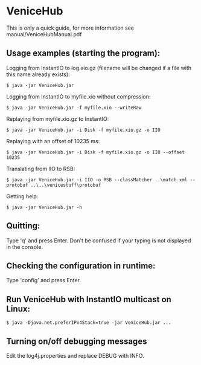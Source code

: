 VeniceHub
=========

This is only a quick guide, for more information see manual/VeniceHubManual.pdf

Usage examples (starting the program):
--------------

Logging from InstantIO to log.xio.gz (filename will be changed if a file with this name already exists):

    $ java -jar VeniceHub.jar

Logging from InstantIO to myfile.xio without compression:

    $ java -jar VeniceHub.jar -f myfile.xio --writeRaw

Replaying from myfile.xio.gz to InstantIO:

    $ java -jar VeniceHub.jar -i Disk -f myfile.xio.gz -o IIO

Replaying with an offset of 10235 ms:

    $ java -jar VeniceHub.jar -i Disk -f myfile.xio.gz -o IIO --offset 10235
    
Translating from IIO to RSB:

    $ java -jar VeniceHub.jar -i IIO -o RSB --classMatcher ..\match.xml --protobuf ..\..\venicestuff\protobuf

Getting help:

    $ java -jar VeniceHub.jar -h

Quitting:
---------

Type 'q' and press Enter.  Don't be confused if your typing is not displayed in the console.

Checking the configuration in runtime:
--------------------------------------

Type 'config' and press Enter.

Run VeniceHub with InstantIO multicast on Linux:
------------------------------------------------

    $ java -Djava.net.preferIPv4Stack=true -jar VeniceHub.jar ...

Turning on/off debugging messages
---------------------------------
Edit the log4j.properties and replace DEBUG with INFO.